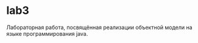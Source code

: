 # lab3
Лабораторная работа, посвящённая реализации объектной модели на языке программирования java.
